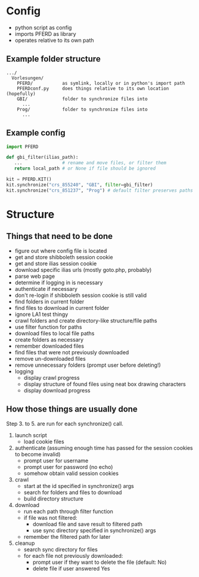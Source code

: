 # Config

- python script as config
- imports PFERD as library
- operates relative to its own path

## Example folder structure

```
.../
  Vorlesungen/
    PFERD/           as symlink, locally or in python's import path
    PFERDconf.py     does things relative to its own location (hopefully)
    GBI/             folder to synchronize files into
      ...
    Prog/            folder to synchronize files into
      ...
```

## Example config

```python
import PFERD

def gbi_filter(ilias_path):
   ...               # rename and move files, or filter them
   return local_path # or None if file should be ignored

kit = PFERD.KIT()
kit.synchronize("crs_855240", "GBI", filter=gbi_filter)
kit.synchronize("crs_851237", "Prog") # default filter preserves paths
```

# Structure

## Things that need to be done

- figure out where config file is located
- get and store shibboleth session cookie
- get and store ilias session cookie
- download specific ilias urls (mostly goto.php, probably)
- parse web page
- determine if logging in is necessary
- authenticate if necessary
- don't re-login if shibboleth session cookie is still valid
- find folders in current folder
- find files to download in current folder
- ignore LA1 test thingy
- crawl folders and create directory-like structure/file paths
- use filter function for paths
- download files to local file paths
- create folders as necessary
- remember downloaded files
- find files that were not previously downloaded
- remove un-downloaded files
- remove unnecessary folders (prompt user before deleting!)
- logging
	- display crawl progress
	- display structure of found files using neat box drawing characters
	- display download progress

## How those things are usually done

Step 3. to 5. are run for each synchronize() call.

1. launch script
	- load cookie files
2. authenticate
   (assuming enough time has passed for the session cookies to become invalid)
	- prompt user for username
	- prompt user for password (no echo)
	- somehow obtain valid session cookies
3. crawl
	- start at the id specified in synchronize() args
	- search for folders and files to download
	- build directory structure
4. download
	- run each path through filter function
	- if file was not filtered:
		- download file and save result to filtered path
		- use sync directory specified in synchronize() args
	- remember the filtered path for later
5. cleanup
	- search sync directory for files
	- for each file not previously downloaded:
		- prompt user if they want to delete the file (default: No)
		- delete file if user answered Yes
